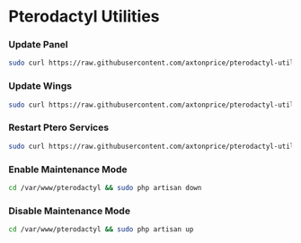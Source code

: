 # Pterodactyl Utilities

### Update Panel
```sh
sudo curl https://raw.githubusercontent.com/axtonprice/pterodactyl-utilities/main/updatepanel.sh | sh
```

### Update Wings
```sh
sudo curl https://raw.githubusercontent.com/axtonprice/pterodactyl-utilities/main/updatewings.sh | sh
```

### Restart Ptero Services
```sh
sudo curl https://raw.githubusercontent.com/axtonprice/pterodactyl-utilities/main/restartservices.sh | sh
```

### Enable Maintenance Mode
```sh
cd /var/www/pterodactyl && sudo php artisan down
```

### Disable Maintenance Mode
```sh
cd /var/www/pterodactyl && sudo php artisan up
```
